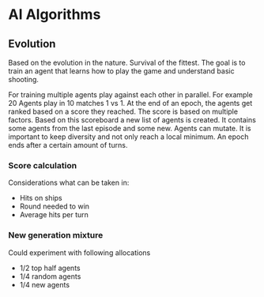 # AI Algorithms

## Evolution

Based on the evolution in the nature. Survival of the fittest.
The goal is to train an agent that learns how to play the game and understand basic shooting.

For training multiple agents play against each other in parallel. For example 20 Agents play in 10 matches 1 vs 1. 
At the end of an epoch, the agents get ranked based on a score they reached. The score is based on multiple factors. 
Based on this scoreboard a new list of agents is created. It contains some agents from the last episode and some new. 
Agents can mutate. It is important to keep diversity and not only reach a local minimum. 
An epoch ends after a certain amount of turns.

### Score calculation

Considerations what can be taken in:

- Hits on ships
- Round needed to win
- Average hits per turn


### New generation mixture

Could experiment with following allocations
- 1/2 top half agents
- 1/4 random agents
- 1/4 new agents
